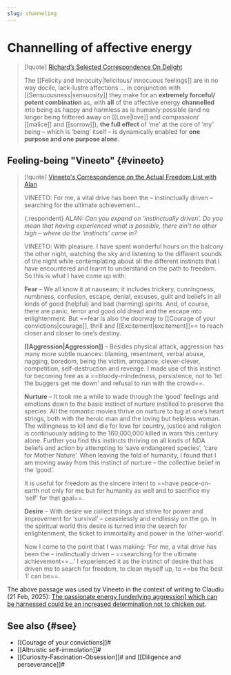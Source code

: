 ```yaml
---
slug: channeling
---
```

# Channelling of affective energy

> [!quote] [Richard’s Selected Correspondence On Delight](https://www.actualfreedom.com.au/richard/selectedcorrespondence/sc-delight.htm)
> 
> The [[Felicity and Innocuity|felicitous/ innocuous feelings]] are in no way docile, lack-lustre affections ... in conjunction with [[Sensuousness|sensuosity]] they make for an **extremely forceful/ potent combination** as, with **all** of the affective energy **channelled** into being as happy and harmless as is humanly possible (and no longer being frittered away on [[Love|love]] and compassion/ [[malice]] and [[sorrow]]), **the full effect** of ‘me’ at the core of ‘my’ being – which is ‘being’ itself – is dynamically enabled for **one purpose and one purpose alone**.

## Feeling-being "Vineeto" {#vineeto}

> [!quote] [Vineeto's Correspondence on the Actual Freedom List with Alan](https://www.actualfreedom.com.au/actualism/vineeto/list-af/alan-b.htm#30.3.1999)
> 
> VINEETO: For me, a vital drive has been the – instinctually driven – searching for the ultimate achievement...
> 
> {.respondent}
> ALAN: _Can you expand on ‘instinctually driven’. Do you mean that having experienced what is possible, there ain’t no other high – where do the ‘instincts’ come in?_
> 
> VINEETO: With pleasure. I have spent wonderful hours on the balcony the other night, watching the sky and listening to the different sounds of the night while contemplating about all the different instincts that I have encountered and learnt to understand on the path to freedom. So this is what I have come up with:
> 
> **Fear** – We all know it at nauseam; it includes trickery, cunningness, numbness, confusion, escape, denial, excuses, guilt and beliefs in all kinds of good (helpful) and bad (harming) spirits. And, of course, there are panic, terror and good old dread and the escape into enlightenment. But ==fear is also the doorway to [[Courage of your convictions|courage]], thrill and [[Excitement|excitement]]== to reach closer and closer to one’s destiny.
> 
> **[[Aggression|Aggression]]** – Besides physical attack, aggression has many more subtle nuances: blaming, resentment, verbal abuse, nagging, boredom, being the victim, arrogance, clever-clever, competition, self-destruction and revenge. I made use of this instinct for becoming free as a ==bloody-mindedness, persistence, not to ‘let the buggers get me down’ and refusal to run with the crowd==.
> 
> **Nurture** – It took me a while to wade through the ‘good’ feelings and emotions down to the basic instinct of nurture instilled to preserve the species. All the romantic movies thrive on nurture to tug at one’s heart strings, both with the heroic man and the loving but helpless woman. The willingness to kill and die for love for country, justice and religion is continuously adding to the 160,000,000 killed in wars this century alone. Further you find this instincts thriving on all kinds of NDA beliefs and action by attempting to ‘save endangered species’, ‘care for Mother Nature’. When leaving the fold of humanity, I found that I am moving away from this instinct of nurture – the collective belief in the ‘good’.
> 
> It is useful for freedom as the sincere intent to ==have peace-on-earth not only for me but for humanity as well and to sacrifice my ‘self’ for that goal==.
> 
> **Desire** – With desire we collect things and strive for power and improvement for ‘survival’ – ceaselessly and endlessly on the go. In the spiritual world this desire is turned into the search for enlightenment, the ticket to immortality and power in the ‘other-world’.
> 
> Now I come to the point that I was making: ‘For me, a vital drive has been the – instinctually driven – ==searching for the ultimate achievement==...’ I experienced it as the instinct of desire that has driven me to search for freedom, to clean myself up, to ==be the best ‘I’ can be==.

The above passage was used by Vineeto in the context of writing to Claudiu (21 Feb, 2025): [The passionate energy \[underlying aggression\] which can be harnessed could be an increased determination not to chicken out](https://discuss.actualism.online/t/claudius-journal/274/408). 

## See also {#see}

- [[Courage of your convictions]]#
- [[Altruistic self-immolation]]#
- [[Curiosity-Fascination-Obsession]]# and [[Diligence and perseverance]]#